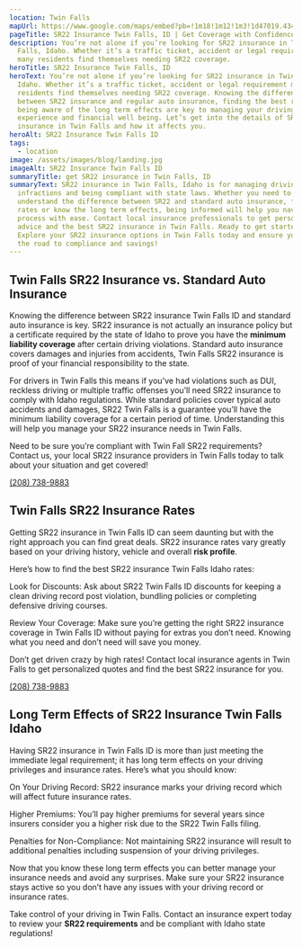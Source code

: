 ```yaml
---
location: Twin Falls
mapUrl: https://www.google.com/maps/embed?pb=!1m18!1m12!1m3!1d47019.4345340005!2d-114.45536845!3d42.561351450000004!2m3!1f0!2f0!3f0!3m2!1i1024!2i768!4f13.1!3m3!1m2!1s0x54aca3a4c5b26eaf%3A0x24cb77ec2cf8c1aa!2sTwin%20Falls%2C%20ID%2C%20USA!5e0!3m2!1sen!2sca!4v1725686341487!5m2!1sen!2sca
pageTitle: SR22 Insurance Twin Falls, ID | Get Coverage with Confidence
description: You’re not alone if you’re looking for SR22 insurance in Twin
  Falls, Idaho. Whether it’s a traffic ticket, accident or legal requirement
  many residents find themselves needing SR22 coverage.
heroTitle: SR22 Insurance Twin Falls, ID
heroText: You’re not alone if you’re looking for SR22 insurance in Twin Falls,
  Idaho. Whether it’s a traffic ticket, accident or legal requirement many
  residents find themselves needing SR22 coverage. Knowing the difference
  between SR22 insurance and regular auto insurance, finding the best rates and
  being aware of the long term effects are key to managing your driving
  experience and financial well being. Let’s get into the details of SR22
  insurance in Twin Falls and how it affects you.
heroAlt: SR22 Insurance Twin Falls ID
tags:
  - location
image: /assets/images/blog/landing.jpg
imageAlt: SR22 Insurance Twin Falls ID
summaryTitle: get SR22 insurance in Twin Falls, ID
summaryText: SR22 insurance in Twin Falls, Idaho is for managing driving
  infractions and being compliant with state laws. Whether you need to
  understand the difference between SR22 and standard auto insurance, find cheap
  rates or know the long term effects, being informed will help you navigate the
  process with ease. Contact local insurance professionals to get personalized
  advice and the best SR22 insurance in Twin Falls. Ready to get started?
  Explore your SR22 insurance options in Twin Falls today and ensure you're on
  the road to compliance and savings!
---
```

## Twin Falls SR22 Insurance vs. Standard Auto Insurance

Knowing the difference between SR22 insurance Twin Falls ID and standard auto insurance is key. SR22 insurance is not actually an insurance policy but a certificate required by the state of Idaho to prove you have the **minimum liability coverage** after certain driving violations. Standard auto insurance covers damages and injuries from accidents, Twin Falls SR22 insurance is proof of your financial responsibility to the state.

For drivers in Twin Falls this means if you’ve had violations such as DUI, reckless driving or multiple traffic offenses you’ll need SR22 insurance to comply with Idaho regulations. While standard policies cover typical auto accidents and damages, SR22 Twin Falls is a guarantee you’ll have the minimum liability coverage for a certain period of time. Understanding this will help you manage your SR22 insurance needs in Twin Falls.

Need to be sure you’re compliant with Twin Fall SR22 requirements? Contact us, your local SR22 insurance providers in Twin Falls today to talk about your situation and get covered!


[(208) 738-9883](tel:208-738-9883)

## Twin Falls SR22 Insurance Rates

Getting SR22 insurance in Twin Falls ID can seem daunting but with the right approach you can find great deals. SR22 insurance rates vary greatly based on your driving history, vehicle and overall **risk profile**.

Here’s how to find the best SR22 insurance Twin Falls Idaho rates:

Look for Discounts: Ask about SR22 Twin Falls ID discounts for keeping a clean driving record post violation, bundling policies or completing defensive driving courses.

Review Your Coverage: Make sure you’re getting the right SR22 insurance coverage in Twin Falls ID without paying for extras you don’t need. Knowing what you need and don’t need will save you money.

Don’t get driven crazy by high rates! Contact local insurance agents in Twin Falls to get personalized quotes and find the best SR22 insurance for you.


[(208) 738-9883](tel:208-738-9883)

## Long Term Effects of SR22 Insurance Twin Falls Idaho

Having SR22 insurance in Twin Falls ID is more than just meeting the immediate legal requirement; it has long term effects on your driving privileges and insurance rates. Here’s what you should know:

On Your Driving Record: SR22 insurance marks your driving record which will affect future insurance rates.

Higher Premiums: You’ll pay higher premiums for several years since insurers consider you a higher risk due to the SR22 Twin Falls filing.

Penalties for Non-Compliance: Not maintaining SR22 insurance will result to additional penalties including suspension of your driving privileges.

Now that you know these long term effects you can better manage your insurance needs and avoid any surprises. Make sure your SR22 insurance stays active so you don’t have any issues with your driving record or insurance rates.

Take control of your driving in Twin Falls. Contact an insurance expert today to review your **SR22 requirements** and be compliant with Idaho state regulations!
